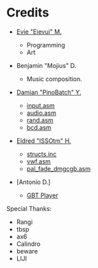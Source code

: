 # Credits

- [Evie "Eievui" M.](https://github.com/eievui5)
  - Programming
  - Art

- Benjamin "Mojius" D.
  - Music composition.

- [Damian "PinoBatch" Y.](https://github.com/pinobatch)
  - [input.asm](https://github.com/pinobatch/libbet/blob/master/src/pads.z80)
  - [audio.asm](https://github.com/pinobatch/libbet/blob/master/src/audio.z80)
  - [rand.asm](https://github.com/pinobatch/libbet/blob/master/src/rand.z80)
  - [bcd.asm](https://github.com/pinobatch/libbet/blob/master/src/bcd.z80)

- [Eldred "ISSOtm" H.](https://github.com/ISSOtm)
  - [structs.inc](https://github.com/ISSOtm/rgbds-structs)
  - [vwf.asm](https://github.com/ISSOtm/gb-vwf)
  - [pal_fade_dmgcgb.asm](https://gist.github.com/ISSOtm/9f960cf08b8d4d4a9bd9c3397c57b79d)

- [Antonio D.]
  - [GBT Player](https://github.com/AntonioND/gbt-player)

Special Thanks:
- Rangi
- tbsp
- ax6
- Calindro
- beware
- LIJI
